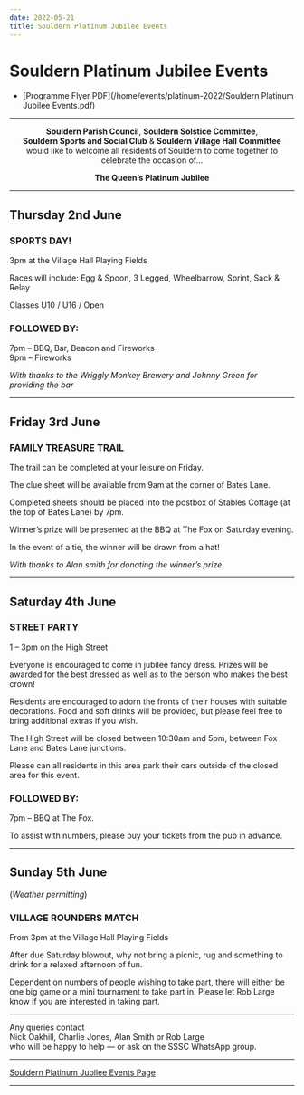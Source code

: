 ```yaml
---
date: 2022-05-21
title: Souldern Platinum Jubilee Events
---
```


# Souldern Platinum Jubilee Events

* [Programme Flyer PDF](/home/events/platinum-2022/Souldern Platinum Jubilee Events.pdf)


---

<center markdown=1>

<p><b>Souldern Parish Council</b>, <b>Souldern Solstice Committee</b>,<br>
<b>Souldern Sports and Social Club</b> & <b>Souldern Village Hall Committee</b><br>
would like to welcome all residents of Souldern to come
together to celebrate the occasion of...</p>

<p><b>The Queen’s Platinum Jubilee</b></p>

</center>

---

## Thursday 2nd June

### SPORTS DAY!

3pm at the Village Hall Playing Fields

Races will include: Egg & Spoon, 3 Legged, Wheelbarrow, Sprint, Sack & Relay

Classes U10 / U16 / Open

### FOLLOWED BY:

7pm – BBQ, Bar, Beacon and Fireworks  
9pm – Fireworks

_With thanks to the Wriggly Monkey Brewery and Johnny Green for providing the bar_

---

## Friday 3rd June

### FAMILY TREASURE TRAIL

The trail can be completed at your leisure on Friday.

The clue sheet will be available from 9am at the corner of Bates Lane.

Completed sheets should be placed into the postbox of Stables
Cottage (at the top of Bates Lane) by 7pm.

Winner’s prize will be presented at the BBQ at
The Fox on Saturday evening.

In the event of a tie, the winner will be drawn from a hat!

_With thanks to Alan smith for donating the winner’s prize_

---

## Saturday 4th June

### STREET PARTY

1 – 3pm on the High Street

Everyone is encouraged to come in jubilee fancy dress. Prizes will be awarded for the best dressed as well as to the person who makes the best crown!

Residents are encouraged to adorn the fronts of their houses with suitable decorations. Food and soft
drinks will be provided, but please feel free to bring additional extras if you wish.

The High Street will be closed between 10:30am and 5pm, between
Fox Lane and Bates Lane junctions.

Please can all residents in this area park their cars outside of the
closed area for this event.

### FOLLOWED BY:

7pm – BBQ at The Fox.

To assist with numbers, please buy your tickets from the pub in advance.

---


## Sunday 5th June
(_Weather permitting_)


### VILLAGE ROUNDERS MATCH

From 3pm at the Village Hall Playing Fields

After due Saturday blowout, why not bring a picnic, rug and something to drink for a relaxed afternoon
of fun.

Dependent on numbers of people wishing to take part, there will either be one big game or a mini
tournament to take part in. Please let Rob Large know if you are interested in taking part.

---

Any queries contact  
Nick Oakhill, Charlie Jones, Alan Smith or Rob Large  
who will be happy to help — or ask on the SSSC WhatsApp group.


---

[Souldern Platinum Jubilee Events Page](/home/events/platinum-2022/)

---

